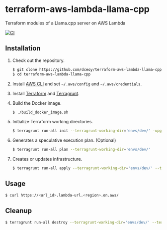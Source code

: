 terraform-aws-lambda-llama-cpp
==============================

Terraform modules of a Llama.cpp server on AWS Lambda

[![CI](https://github.com/dceoy/terraform-aws-lambda-llama-cpp/actions/workflows/ci.yml/badge.svg)](https://github.com/dceoy/terraform-aws-lambda-llama-cpp/actions/workflows/ci.yml)

Installation
------------

1.  Check out the repository.

    ```sh
    $ git clone https://github.com/dceoy/terraform-aws-lambda-llama-cpp.git
    $ cd terraform-aws-lambda-llama-cpp
    ````

2.  Install [AWS CLI](https://aws.amazon.com/cli/) and set `~/.aws/config` and `~/.aws/credentials`.

3.  Install [Terraform](https://www.terraform.io/) and [Terragrunt](https://terragrunt.gruntwork.io/).

4.  Build the Docker image.

    ```sh
    $ ./build_docker_image.sh
    ```

5.  Initialize Terraform working directories.

    ```sh
    $ terragrunt run-all init --terragrunt-working-dir='envs/dev/' -upgrade -reconfigure
    ```

6.  Generates a speculative execution plan. (Optional)

    ```sh
    $ terragrunt run-all plan --terragrunt-working-dir='envs/dev/'
    ```

7.  Creates or updates infrastructure.

    ```sh
    $ terragrunt run-all apply --terragrunt-working-dir='envs/dev/' --terragrunt-non-interactive
    ```

Usage
-----

```sh
$ curl https://<url_id>.lambda-url.<region>.on.aws/
```

Cleanup
-------

```sh
$ terragrunt run-all destroy --terragrunt-working-dir='envs/dev/' --terragrunt-non-interactive
```
